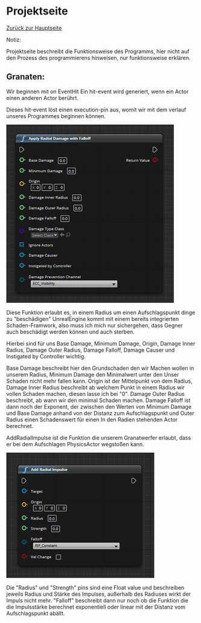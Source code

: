 # Projektseite
[Zurück zur Hauptseite](https://github.com/Felixzed/Informatikprojekt)

Notiz:

Projektseite beschreibt die Funktionsweise des Programms, hier nicht auf den Prozess des programmierens hinweisen, nur funktionsweise erklären.


## Granaten:

Wir beginnen mit on EventHit
Ein hit-event wird generiert, wenn ein Actor einen anderen Actor berührt.

Dieses hit-event löst einen execution-pin aus, womit wir mit dem verlauf unseres Programmes beginnen können.

![DoRadialDamageImage](.images/UnrealEngineApplyRadialDamageWithFalloff.PNG)

Diese Funktion erlaubt es, in einem Radius um einen Aufschlagspunkt dinge zu "beschädigen"
UnrealEngine kommt mit einem bereits integrierten Schaden-Framwork, also muss ich mich nur sichergehen, dass Gegner auch beschädigt werden können und auch sterben.

Hierbei sind für uns Base Damage, Minimum Damage, Origin, Damage Inner Radius, Damage Outer Radius, Damage Falloff, Damage Causer und Instigated by Controller wichtig.

Base Damage beschreibt hier den Grundschaden den wir Machen wollen in unserem Radius, Minimum Damage den Minimalwert unter den Unser Schaden nicht mehr fallen kann. Origin ist der Mittelpunkt von dem Radius, Damage Inner Radius beschreibt ab welchem Punkt in einem Radius wir vollen Schaden machen, diesen lasse ich bei "0". Damage Outer Radius beschreibt, ab wann wir den minimal Schaden machen. Damage Falloff ist dann noch der Exponent, der zwischen den Werten von Minimum Damage und Base Damage anhand von der Distanz zum Aufschlagspunkt und Outer Radius einen Schadenswert für einen In den Radien stehenden Actor berechnet.

AddRadialImpulse ist die Funktion die unserem Granatwerfer erlaubt, dass er bei dem Aufschlagen PhysicsActor wegstoßen kann.

![AddradialImpulseImage](.images/UnrealEngineAddRadialImpulse.PNG)

Die "Radius" und "Strength" pins sind eine Float value und beschreiben jeweils Radius und Stärke des Impulses, außerhalb des Radiuses wirkt der Impuls nicht mehr. "Falloff" beschreibt dann nur noch ob die Funktion die die Impulsstärke berechnet exponentiell oder linear mit der Distanz vom Aufschlagspunkt abällt.
